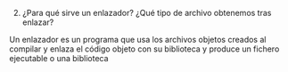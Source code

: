 2. ¿Para qué sirve un enlazador? ¿Qué tipo de archivo obtenemos tras enlazar?



Un enlazador es un programa que usa los archivos objetos creados al compilar y enlaza el código objeto con su biblioteca y produce un fichero ejecutable o una biblioteca
